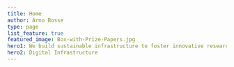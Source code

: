 ```yaml
---
title: Home
author: Arno Bosse
type: page
list_feature: true
featured_image: Box-with-Prize-Papers.jpg
hero1: We build sustainable infrastructure to foster innovative research connecting people, data, and collections.
hero2: Digital Infrastructure
---
```

